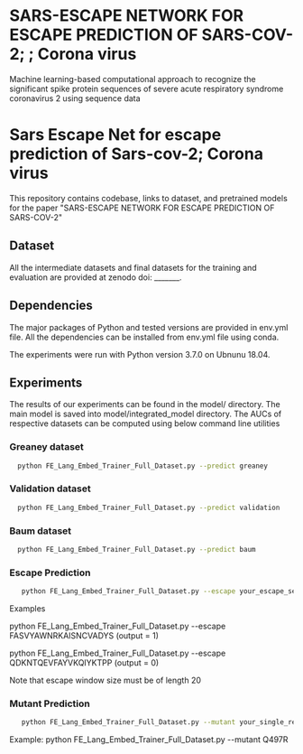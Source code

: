 # SARS-ESCAPE NETWORK FOR ESCAPE PREDICTION OF SARS-COV-2; ; Corona virus  
Machine learning-based computational approach to recognize the significant spike protein sequences of severe acute respiratory syndrome coronavirus 2  using sequence data 


# Sars Escape Net for escape prediction of Sars-cov-2; Corona virus  
This repository contains codebase, links to dataset, and pretrained models for the paper "SARS-ESCAPE NETWORK FOR ESCAPE PREDICTION OF SARS-COV-2" 


## Dataset
All the intermediate datasets and final datasets for the training and evaluation are 
provided at zenodo doi: _______. 
## Dependencies
The major packages of Python and tested versions are provided in env.yml file. 
All the dependencies can be installed from env.yml file using conda.

The experiments were run with Python version 3.7.0 on Ubnunu 18.04. 
## Experiments

The results of our experiments can be found in the model/ directory.
The main model is saved into model/integrated_model directory. The AUCs of respective datasets can 
be computed using below command line utilities


### Greaney dataset 
```bash
  python FE_Lang_Embed_Trainer_Full_Dataset.py --predict greaney
```
### Validation dataset 
```bash
  python FE_Lang_Embed_Trainer_Full_Dataset.py --predict validation
```
### Baum dataset 
```bash
  python FE_Lang_Embed_Trainer_Full_Dataset.py --predict baum
```

### Escape Prediction 
```bash
   python FE_Lang_Embed_Trainer_Full_Dataset.py --escape your_escape_seq 

```
Examples 

python FE_Lang_Embed_Trainer_Full_Dataset.py --escape FASVYAWNRKAISNCVADYS  (output = 1)

python FE_Lang_Embed_Trainer_Full_Dataset.py --escape QDKNTQEVFAYVKQIYKTPP  (output = 0) 

Note that escape window size must be of length 20

### Mutant Prediction 
```bash
   python FE_Lang_Embed_Trainer_Full_Dataset.py --mutant your_single_res_mutant 
```
Example: python FE_Lang_Embed_Trainer_Full_Dataset.py --mutant  Q497R
